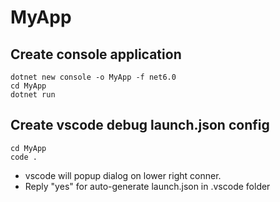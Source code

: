 # MyApp

## Create console application

```shell
dotnet new console -o MyApp -f net6.0
cd MyApp
dotnet run
```

## Create vscode debug launch.json config

```shell
cd MyApp
code .
```

- vscode will popup dialog on lower right conner.
- Reply "yes" for auto-generate launch.json in .vscode folder